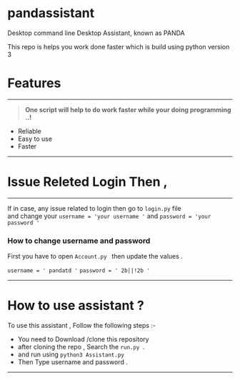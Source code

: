 # pandassistant

Desktop command line Desktop Assistant, known as PANDA 

This repo is helps you work done faster 
which is build using python version 3 

# Features

***

  > **One script will help to do work faster while your doing programming ..!** 

* Reliable
* Easy to use 
* Faster 
  
***
# Issue Releted Login Then ,
***

  If in case, any issue related to login then go to `login.py` file   
  and change your `username = 'your username '`
  and `password = 'your password ' `

  ###  How to change username and password 

  First you have to open `Account.py `
  then update the values .

  `username = ' pandatd '`
  `password = ' 2b||!2b '`

***

# How to use assistant ?

 To use this assistant , Follow the following steps :- 


* You need to Download /clone this repository 
* after cloning the repo , Search the `run.py `.
* and run using `python3 Assistant.py` 
* Then Type username and password .


***
